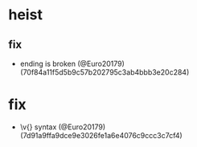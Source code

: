 # heist

## fix

* ending is broken (@Euro20179) (70f84a11f5d5b9c57b202795c3ab4bbb3e20c284)


# fix

* \v{} syntax (@Euro20179) (7d91a9ffa9dce9e3026fe1a6e4076c9ccc3c7cf4)


